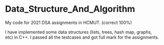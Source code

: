 # Data_Structure_And_Algorithm
My code for 2021 DSA assignments in HCMUT. (correct 100%)

I have implemented some data structures (lists, trees, hash map, graphs, etc) in C++.
I passed all the testcases and got full mark for the assignments.
